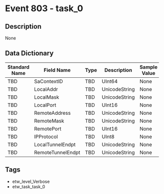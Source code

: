 # Event 803 - task_0

## Description
None

## Data Dictionary
|Standard Name|Field Name|Type|Description|Sample Value|
|---|---|---|---|---|
|TBD|SaContextID|TBD|UInt64|None|None|
|TBD|LocalAddr|TBD|UnicodeString|None|None|
|TBD|LocalMask|TBD|UnicodeString|None|None|
|TBD|LocalPort|TBD|UInt16|None|None|
|TBD|RemoteAddress|TBD|UnicodeString|None|None|
|TBD|RemoteMask|TBD|UnicodeString|None|None|
|TBD|RemotePort|TBD|UInt16|None|None|
|TBD|IPProtocol|TBD|UInt8|None|None|
|TBD|LocalTunnelEndpt|TBD|UnicodeString|None|None|
|TBD|RemoteTunnelEndpt|TBD|UnicodeString|None|None|

## Tags
* etw_level_Verbose
* etw_task_task_0